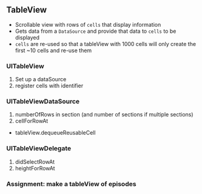 ## TableView
- Scrollable view with rows of `cells` that display information
- Gets data from a `DataSource` and provide that data to `cells` to be displayed
- `cells` are re-used so that a tableView with 1000 cells will only create the first ~10 cells and re-use them

### UITableView
1. Set up a dataSource
2. register cells with identifier

### UITableViewDataSource
1. numberOfRows in section (and number of sections if multiple sections)
2. cellForRowAt
- tableView.dequeueReusableCell

### UITableViewDelegate
1. didSelectRowAt
2. heightForRowAt
 
 
 ### Assignment: make a tableView of episodes
